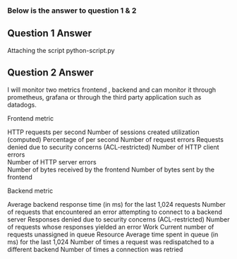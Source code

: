 ### Below is the answer to question 1 & 2

## Question 1 Answer


Attaching  the script python-script.py

## Question 2 Answer

I will monitor two metrics frontend , backend and can monitor it through prometheus, grafana or through the third party application such as datadogs.

Frontend metric

HTTP requests per second
Number of sessions created
utilization (computed) Percentage of per second
Number of request errors
Requests denied due to security concerns (ACL-restricted)
Number of HTTP client errors	
Number of HTTP server errors	
Number of bytes received  by the frontend
Number of bytes sent  by the frontend


Backend metric

Average backend response time (in ms) for the last 1,024 requests
Number of requests that encountered an error attempting to connect to  a backend server
Responses denied due to security concerns (ACL-restricted) 
Number of requests whose responses yielded an error Work
Current number of requests unassigned in queue Resource
Average time spent in queue (in ms) for the last 1,024
Number of times a request was redispatched to a different backend
Number of times a connection was retried
